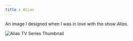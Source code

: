 ```yaml
---
title : Alias
---
```


An image I designed when I was in love with the show _Alias_.

![Alias TV Series Thumbnail](http://justintadlock.com/wp-content/uploads/2007/02/alias00.jpg)
